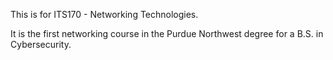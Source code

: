 This is for ITS170 - Networking Technologies.

It is the first networking course in the Purdue Northwest degree for a B.S. in Cybersecurity.
